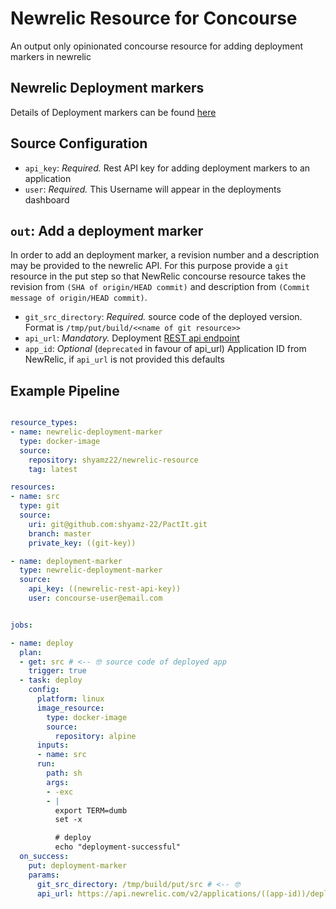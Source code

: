 # Newrelic Resource for Concourse
An output only opinionated concourse resource for adding deployment markers in newrelic

## Newrelic Deployment markers

Details of Deployment markers can be found [here](https://docs.newrelic.com/docs/apm/new-relic-apm/maintenance/record-deployments)

## Source Configuration

* `api_key`: *Required.* Rest API key for adding deployment markers to an application
* `user`: *Required.* This Username will appear in the deployments dashboard

## `out`: Add a deployment marker

In order to add an deployment marker, a revision number and a description may be provided to the newrelic API.
For this purpose provide a `git` resource in the put step so that NewRelic concourse resource
takes the revision  from `(SHA of origin/HEAD commit)` and description from `(Commit message of origin/HEAD commit)`.

* `git_src_directory`: *Required.* source code of the deployed version. Format is `/tmp/put/build/<<name of git resource>>`
* `api_url`: *Mandatory.* Deployment [REST api endpoint](https://rpm.newrelic.com/api/explore/application_deployments/create)  
* `app_id`: *Optional* (`deprecated` in favour of api_url) Application ID from NewRelic, if `api_url` is not provided this defaults 

## Example Pipeline

```yaml

resource_types:
- name: newrelic-deployment-marker
  type: docker-image
  source:
    repository: shyamz22/newrelic-resource
    tag: latest

resources:
- name: src
  type: git
  source:
    uri: git@github.com:shyamz-22/PactIt.git
    branch: master
    private_key: ((git-key))

- name: deployment-marker
  type: newrelic-deployment-marker
  source:
    api_key: ((newrelic-rest-api-key))
    user: concourse-user@email.com


jobs:

- name: deploy
  plan:
  - get: src # <-- 🤓 source code of deployed app
    trigger: true
  - task: deploy
    config:
      platform: linux
      image_resource:
        type: docker-image
        source:
          repository: alpine
      inputs:
      - name: src
      run:
        path: sh
        args:
        - -exc
        - |
          export TERM=dumb
          set -x

          # deploy
          echo "deployment-successful"
  on_success:
    put: deployment-marker
    params:
      git_src_directory: /tmp/build/put/src # <-- 🤓
      api_url: https://api.newrelic.com/v2/applications/((app-id))/deployments.json

```



